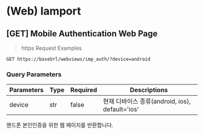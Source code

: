 # (Web) Iamport

## [GET] Mobile Authentication Web Page

> https Request Examples

```http
GET https://baseUrl/webviews/imp_auth/?device=android
```

### Query Parameters

| Parameters | Type | Required | Descriptions                                    |
| ---------- | ---- | -------- | ----------------------------------------------- |
| device     | str  | false    | 현재 디바이스 종류(android, ios), default='ios' |

핸드폰 본인인증을 위한 웹 페이지를 반환합니다.

